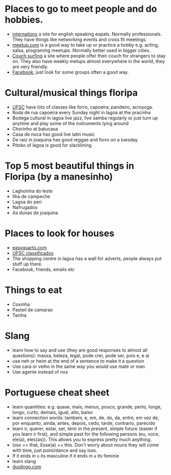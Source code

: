 # Places to go to meet people and do hobbies.
- [internations](http://www.internations.org/brazil-expats) a site for english speaking expats. Normally professionals. They have things like networking events and cross fit meetings.
- [meetup.com](http://www.meetup.com/) is a good way to take up or practice a hobby e.g. acting, salsa, programing meetups. Normally better used in bigger cities.
- [Couch surfing](https://www.couchsurfing.org/) a site where people offer their couch for strangers to stay on. They also have weekly metups almost everywhere in the world, they are very friendly.
- [Facebook](//facebook.com), just look for some groups often a good way.

# Cultural/musical things floripa
- [UFSC](http://antiga.ufsc.br/agecom/index.php?secao=arq&id=16674) have lots of classes like forro, capoeira, pandeiro, acroyoga.
- Roda de rua capoeira every Sunday night in lagoa at the pracinha
- Bodega cultural in lagoa live jazz, live samba regularly or just turn up anytime and play some of the instruments lying around
- Chorinho at batucasa
- Casa de noca has good live latin music
- De raiz in joaquina has good reggae and forro on a tuesday
- Pitoko of lagoa is good for slacklining

# Top 5 most beautiful things in Floripa (by a manesinho)
- Laghoinha do leste
- Ilha de campeche
- Lagoa do peri
- Nafrugados
- As dunas de joaquina

# Places to look for houses
- [easyquarto.com](http://easyquarto.com)
- [UFSC classificados](http://classificados.inf.ufsc.br/index.php?catid=75)
- The shopping centre in lagoa has a wall for adverts, people always put stuff up there.
- Facebook, friends, emails etc

# Things to eat
- Coxinha
- Pasteil de camarao
- Tainha

# Slang
- learn how to say and use (they are good responses to almost all questions): massa, beleza, legal, pode crer, pode ser, pois e, e ai
- use neh or heim at the end of a sentence to make it a question
- Use cara or velho in the same way you would use mate or man
- Use agente instead of nos

# Portuguese cheat sheet
- learn quantities: e.g. quase, mais, menus, pouco, grande, perto, longe, longo, curto, demais, igual, alto, baixo
- learn connection words: tambem, e, em, de, do, da, entre, em vez de, por enquanto, ainda, antes, depois, cedo, tarde, contrario, parecido
- learn ir, querer, estar, ser, tenir in the present, simple future (easier if you learn ir first), and simple past for the following persons (eu, voce, ele(a), eles(as)). This allows you to express pretty much anything.
- Isso == that, Esse(a) == this. Don't worry about nouns they will come with time, just point/dance and say isso.
- If it ends in `o` its masculine if it ends in `a` its feminie 
- learn slang
- [duolingo.com](http://duolingo.com)